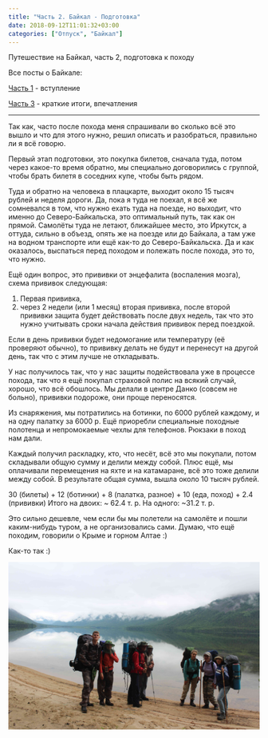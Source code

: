 ```yaml
---
title: "Часть 2. Байкал - Подготовка"
date: 2018-09-12T11:01:32+03:00
categories: ["Отпуск", "Байкал"]
---
```


Путешествие на Байкал, часть 2, подготовка к походу

<!--more-->

Все посты о Байкале:

[Часть 1](https://arybin93.github.io/posts/22_baikal_1/) - вступление

[Часть 3](https://arybin93.github.io/posts/24_baikal_3/) - краткие итоги, впечатления

---

Так как, часто после похода меня спрашивали во сколько всё это вышло и что для этого нужно, 
решил описать и разобраться, правильно ли я всё говорю.

Первый этап подготовки, это покупка билетов, сначала туда, потом через какое-то время обратно, 
мы специально договорились с группой, чтобы брать билетя в соседних купе, чтобы быть рядом.

Туда и обратно на человека в плацкарте, выходит около 15 тысяч рублей и неделя дороги.
Да, пока я туда не поехал, я всё же сомневался в том, что нужно ехать туда на поезде, но выходит,
что именно до Северо-Байкальска, это оптимальный путь, так как он прямой. 
Самолёты туда не летают, ближайшее место, это Иркутск, а оттуда, сильно в объезд, 
опять же на поезде или до Байкала, а там уже на водном транспорте или ещё как-то до Северо-Байкальска.
Да и как оказалось, выспаться перед походом и полежать после похода, это то, что нужно.

Ещё один вопрос, это прививки от энцефалита (воспаления мозга), схема прививок следующая:

1) Первая прививка, 
2) через 2 недели (или 1 месяц) вторая прививка, после второй прививки защита будет действовать после двух недель, 
так что это нужно учитывать сроки начала действия прививок перед поездкой.

Если в день прививки будет недомогание или температуру (её проверяют обычно), то прививку делать не будут 
и перенесут на другой день, так что с этим лучше не откладывать.

У нас получилось так, что у нас защиты подействовала уже в процессе похода, 
так что я ещё покупал страховой полис на всякий случай, хорошо, что всё обошлось. 
Мы делали в центре Данко (совсем не больно), прививки подороже, они проще переносятся.

Из снаряжения, мы потратились на ботинки, по 6000 рублей каждому, и на одну палатку за 6000 р. 
Ещё приоребли специальные походные полотенца и непромокаемые чехлы для телефонов. Рюкзаки в поход нам дали.

Каждый получил раскладку, кто, что несёт, всё это мы покупали, потом складывали общую сумму и делили между собой.
Плюс ещё, мы оплачивали перемещения на яхте и на катамаране, всё это тоже делили между собой.
В результате общая сумма, вышла около 10 тысяч рублей.

30 (билеты) + 12 (ботинки) + 8 (палатка, разное) + 10 (еда, поход) + 2.4 (прививки) 
Итого на двоих: ~ 62.4 т. р.
На одного: ~31.2 т. р.

Это сильно дешевле, чем если бы мы полетели на самолёте и пошли каким-нибудь туром, а не организовались сами.
Думаю, что ещё походим, говорили о Крыме и горном Алтае :)

Как-то так :)

![Baikal](/images/14_baikal_3.JPG "К выходу готовы, в полном обмундировании")
